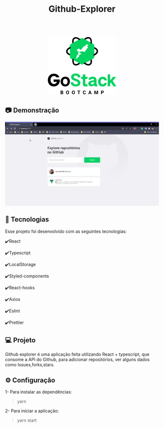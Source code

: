<h1 align="center">
   Github-Explorer
</h1>

<br>

<h1 align="center">
    <img  src="https://github.com/dyjarufa/App-Github-Explorer/blob/master/src/assets/rocketseat.png" />
</h1>



## :camera: Demonstração

![gif](https://github.com/dyjarufa/App-Github-Explorer/blob/master/src/assets/git_explorer.gif)


## :rocket: Tecnologias

Esse projeto foi desenvolvido com as seguintes tecnologias:

✔️React

✔️Typescript

✔️LocalStorage

✔️Styled-components

✔️React-hooks

✔️Axios

✔️Eslint

✔️Prettier


## 💻 Projeto

Github explorer é uma aplicação feita utilizando React + typescript, que consome a API do Github, para adicionar repositórios, ver alguns dados como Issues,forks,stars.

## ⚙ Configuração

1- Para instalar as dependências:
> yarn

2- Para iniciar a aplicação:
> yarn start

